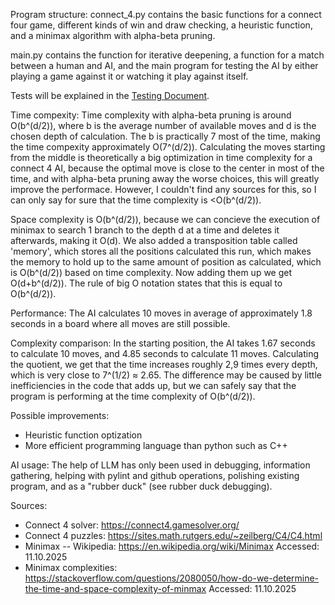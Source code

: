 Program structure:
connect_4.py contains the basic functions for a connect four game, different kinds of win and draw checking, a heuristic function, and a minimax algorithm with alpha-beta pruning.

main.py contains the function for iterative deepening, a function for a match between a human and AI, and the main program for testing the AI by either playing a game against it or watching it play against itself.

Tests will be explained in the [Testing Document](https://github.com/Bladenoodle/C4-AI/blob/main/Documentations/Testing%20Ducoment.md).

Time compexity:
Time complexity with alpha-beta pruning is around O(b^(d/2)), where b is the average number of available moves and d is the chosen depth of calculation. The b is practically 7 most of the time, making the time compexity approximately O(7^(d/2)). Calculating the moves starting from the middle is theoretically a big optimization in time complexity for a connect 4 AI, because the optimal move is close to the center in most of the time, and with alpha-beta pruning away the worse choices, this will greatly improve the performace. However, I couldn't find any sources for this, so I can only say for sure that the time complexity is <O(b^(d/2)).

Space complexity is O(b^(d/2)), because we can concieve the execution of minimax to search 1 branch to the depth d at a time and deletes it afterwards, making it O(d). We also added a transposition table called 'memory', which stores all the positions calculated this run, which makes the memory to hold up to the same amount of position as calculated, which is O(b^(d/2)) based on time complexity. Now adding them up we get O(d+b^(d/2)). The rule of big O notation states that this is equal to O(b^(d/2)).

Performance:
The AI calculates 10 moves in average of approximately 1.8 seconds in a board where all moves are still possible.

Complexity comparison:
In the starting position, the AI takes 1.67 seconds to calculate 10 moves, and 4.85 seconds to calculate 11 moves. Calculating the quotient, we get that the time increases roughly 2,9 times every depth, which is very close to 7^(1/2) ≈ 2.65. The difference may be caused by little inefficiencies in the code that adds up, but we can safely say that the program is performing at the time complexity of O(b^(d/2)).

Possible improvements:
- Heuristic function optization
- More efficient programming language than python such as C++

AI usage:
The help of LLM has only been used in debugging, information gathering, helping with pylint and github operations, polishing existing program, and as a "rubber duck" (see rubber duck debugging).

Sources:
- Connect 4 solver: https://connect4.gamesolver.org/
- Connect 4 puzzles: https://sites.math.rutgers.edu/~zeilberg/C4/C4.html
- Minimax -- Wikipedia: https://en.wikipedia.org/wiki/Minimax Accessed: 11.10.2025
- Minimax complexities: https://stackoverflow.com/questions/2080050/how-do-we-determine-the-time-and-space-complexity-of-minmax Accessed: 11.10.2025
  

